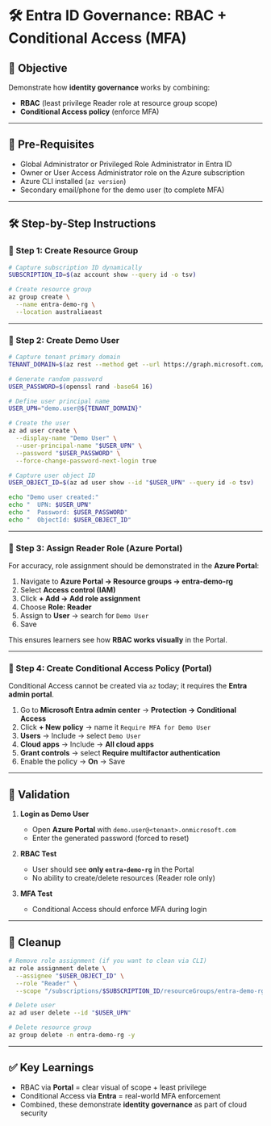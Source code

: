 # 🛠️ Entra ID Governance: RBAC + Conditional Access (MFA)

## 🎯 Objective
Demonstrate how **identity governance** works by combining:  
- **RBAC** (least privilege Reader role at resource group scope)  
- **Conditional Access policy** (enforce MFA)  

---

## 🧰 Pre-Requisites
- Global Administrator or Privileged Role Administrator in Entra ID  
- Owner or User Access Administrator role on the Azure subscription  
- Azure CLI installed (`az version`)  
- Secondary email/phone for the demo user (to complete MFA)  

---

## 🛠️ Step-by-Step Instructions

### 🔹 Step 1: Create Resource Group
```bash
# Capture subscription ID dynamically
SUBSCRIPTION_ID=$(az account show --query id -o tsv)

# Create resource group
az group create \
  --name entra-demo-rg \
  --location australiaeast
```

---

### 🔹 Step 2: Create Demo User
```bash
# Capture tenant primary domain
TENANT_DOMAIN=$(az rest --method get --url https://graph.microsoft.com/v1.0/domains --query "value[?isInitial==true].id" -o tsv)

# Generate random password
USER_PASSWORD=$(openssl rand -base64 16)

# Define user principal name
USER_UPN="demo.user@${TENANT_DOMAIN}"

# Create the user
az ad user create \
  --display-name "Demo User" \
  --user-principal-name "$USER_UPN" \
  --password "$USER_PASSWORD" \
  --force-change-password-next-login true

# Capture user object ID
USER_OBJECT_ID=$(az ad user show --id "$USER_UPN" --query id -o tsv)

echo "Demo user created:"
echo "  UPN: $USER_UPN"
echo "  Password: $USER_PASSWORD"
echo "  ObjectId: $USER_OBJECT_ID"
```

---

### 🔹 Step 3: Assign Reader Role (Azure Portal)
For accuracy, role assignment should be demonstrated in the **Azure Portal**:  

1. Navigate to **Azure Portal → Resource groups → entra-demo-rg**  
2. Select **Access control (IAM)**  
3. Click **+ Add → Add role assignment**  
4. Choose **Role: Reader**  
5. Assign to **User** → search for `Demo User`  
6. Save  

This ensures learners see how **RBAC works visually** in the Portal.  

---

### 🔹 Step 4: Create Conditional Access Policy (Portal)
Conditional Access cannot be created via `az` today; it requires the **Entra admin portal**.  

1. Go to **Microsoft Entra admin center** → **Protection → Conditional Access**  
2. Click **+ New policy** → name it `Require MFA for Demo User`  
3. **Users** → Include → select `Demo User`  
4. **Cloud apps** → Include → **All cloud apps**  
5. **Grant controls** → select **Require multifactor authentication**  
6. Enable the policy → **On** → Save  

---

## 🧪 Validation

1. **Login as Demo User**  
   - Open **Azure Portal** with `demo.user@<tenant>.onmicrosoft.com`  
   - Enter the generated password (forced to reset)  

2. **RBAC Test**  
   - User should see **only `entra-demo-rg`** in the Portal  
   - No ability to create/delete resources (Reader role only)  

3. **MFA Test**  
   - Conditional Access should enforce MFA during login  

---

## 🧹 Cleanup

```bash
# Remove role assignment (if you want to clean via CLI)
az role assignment delete \
  --assignee "$USER_OBJECT_ID" \
  --role "Reader" \
  --scope "/subscriptions/$SUBSCRIPTION_ID/resourceGroups/entra-demo-rg"

# Delete user
az ad user delete --id "$USER_UPN"

# Delete resource group
az group delete -n entra-demo-rg -y
```

---

## ✅ Key Learnings
- RBAC via **Portal** = clear visual of scope + least privilege  
- Conditional Access via **Entra** = real-world MFA enforcement  
- Combined, these demonstrate **identity governance** as part of cloud security  
